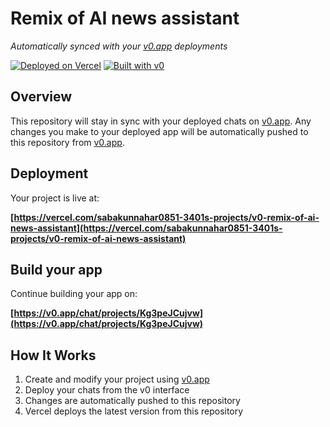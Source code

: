 # Remix of AI news assistant

*Automatically synced with your [v0.app](https://v0.app) deployments*

[![Deployed on Vercel](https://img.shields.io/badge/Deployed%20on-Vercel-black?style=for-the-badge&logo=vercel)](https://vercel.com/sabakunnahar0851-3401s-projects/v0-remix-of-ai-news-assistant)
[![Built with v0](https://img.shields.io/badge/Built%20with-v0.app-black?style=for-the-badge)](https://v0.app/chat/projects/Kg3peJCujvw)

## Overview

This repository will stay in sync with your deployed chats on [v0.app](https://v0.app).
Any changes you make to your deployed app will be automatically pushed to this repository from [v0.app](https://v0.app).

## Deployment

Your project is live at:

**[https://vercel.com/sabakunnahar0851-3401s-projects/v0-remix-of-ai-news-assistant](https://vercel.com/sabakunnahar0851-3401s-projects/v0-remix-of-ai-news-assistant)**

## Build your app

Continue building your app on:

**[https://v0.app/chat/projects/Kg3peJCujvw](https://v0.app/chat/projects/Kg3peJCujvw)**

## How It Works

1. Create and modify your project using [v0.app](https://v0.app)
2. Deploy your chats from the v0 interface
3. Changes are automatically pushed to this repository
4. Vercel deploys the latest version from this repository